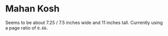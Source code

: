 # Mahan Kosh

Seems to be about 7.25 / 7.5 inches wide and 11 inches tall. Currently using a page ratio of `0.66`.
